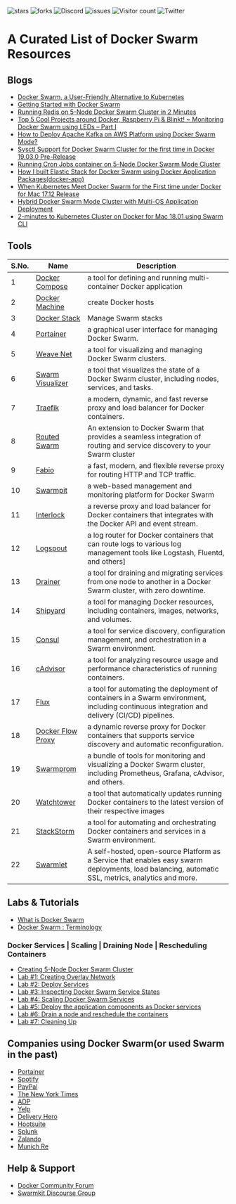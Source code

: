 ![stars](https://img.shields.io/github/stars/collabnix/dockerswarm)
![forks](https://img.shields.io/github/forks/collabnix/dockerswarm)
![Discord](https://img.shields.io/discord/1020180904129335379)
![issues](https://img.shields.io/github/issues/collabnix/dockerswarm)
![Visitor count](https://shields-io-visitor-counter.herokuapp.com/badge?page=collabnix.dockerswarm)
![Twitter](https://img.shields.io/twitter/follow/collabnix?style=social)


# A Curated List of Docker Swarm Resources



## Blogs



- [Docker Swarm, a User-Friendly Alternative to Kubernetes](https://thenewstack.io/docker-swarm-a-user-friendly-alternative-to-kubernetes/)
- [Getting Started with Docker Swarm](https://collabnix.com/getting-started-with-docker-swarm/)
- [Running Redis on 5-Node Docker Swarm Cluster in 2 Minutes](https://collabnix.com/getting-started-with-redis-inside-docker-container-in-2-minutes/)
- [Top 5 Cool Projects around Docker, Raspberry Pi & Blinkt! ~ Monitoring Docker Swarm using LEDs – Part I](https://collabnix.com/top-5-cool-projects-around-docker-raspberry-pi-blinkt-monitoring-docker-swarm-using-leds-part-i/)
- [How to Deploy Apache Kafka on AWS Platform using Docker Swarm Mode?](https://collabnix.com/implementing-apache-kafka-on-docker-swarm-running-on-aws-platform-in-5-minutes/)
- [Sysctl Support for Docker Swarm Cluster for the first time in Docker 19.03.0 Pre-Release](https://collabnix.com/sysctl-support-for-docker-swarm-cluster-arrives-with-docker-19-03-0-beta-1/)
- [Running Cron Jobs container on 5-Node Docker Swarm Mode Cluster](https://collabnix.com/running-cron-jobs-container-on-5-node-docker-swarm-mode-cluster/)
- [How I built Elastic Stack for Docker Swarm using Docker Application Packages(docker-app)](https://collabnix.com/how-i-built-elastic-stack-using-docker-application-packagedocker-app/)
- [When Kubernetes Meet Docker Swarm for the First time under Docker for Mac 17.12 Release](https://collabnix.com/integration-of-docker-swarm-kubernetes-under-docker-for-mac-platform/)
- [Hybrid Docker Swarm Mode Cluster with Multi-OS Application Deployment](https://collabnix.com/building-hybrid-docker-swarm-mode-cluster-on-google-cloud-platform/)
- [2-minutes to Kubernetes Cluster on Docker for Mac 18.01 using Swarm CLI](https://collabnix.com/running-kubernetes-cluster-on-docker-for-mac-18-01-using-swarm-cli/)


## Tools

| S.No. | Name       | Description | 
|-------| ---------- | ---------|
| 1 | [Docker Compose](https://docs.docker.com/compose/) | a tool for defining and running multi-container Docker application |
| 2 | [Docker Machine](https://docs.docker.com/machine/) | create Docker hosts  |
| 3 | [Docker Stack](https://docs.docker.com/engine/swarm/stack-deploy/) |Manage Swarm stacks|
| 4 | [Portainer](https://portainer.io/) |a graphical user interface for managing Docker Swarm.|
| 5 | [Weave Net](https://www.weave.works/oss/net/) |a tool for visualizing and managing Docker Swarm clusters.|
| 6 | [Swarm Visualizer](https://github.com/dockersamples/docker-swarm-visualizer) | a tool that visualizes the state of a Docker Swarm cluster, including nodes, services, and tasks.|
| 7 | [Traefik](https://traefik.io/) |a modern, dynamic, and fast reverse proxy and load balancer for Docker containers.|
| 8 | [Routed Swarm](https://github.com/swarm-routed/routed-swarm) | An extension to Docker Swarm that provides a seamless integration of routing and service discovery to your Swarm cluster|
| 9 | [Fabio](https://github.com/fabiolb/fabio) |a fast, modern, and flexible reverse proxy for routing HTTP and TCP traffic.|
| 10 | [Swarmpit]() | a web-based management and monitoring platform for Docker Swarm|
| 11 | [Interlock](https://github.com/ehazlett/interlock) |a reverse proxy and load balancer for Docker containers that integrates with the Docker API and event stream.|
| 12 | [Logspout]() | a log router for Docker containers that can route logs to various log management tools like Logstash, Fluentd, and others]
| 13 | [Drainer](https://github.com/lukaspeter/drainer) |a tool for draining and migrating services from one node to another in a Docker Swarm cluster, with zero downtime.|
| 14 | [Shipyard](https://shipyard-project.com/) |a tool for managing Docker resources, including containers, images, networks, and volumes.|
| 15 | [Consul](https://www.consul.io/) |a tool for service discovery, configuration management, and orchestration in a Swarm environment.|
| 16 | [cAdvisor](https://github.com/google/cadvisor)|a tool for analyzing resource usage and performance characteristics of running containers.|
| 17 | [Flux](https://fluxcd.github.io/flux/)|a tool for automating the deployment of containers in a Swarm environment, including continuous integration and delivery (CI/CD) pipelines.|
| 18 | [Docker Flow Proxy](https://github.com/vfarcic/docker-flow-proxy)|a dynamic reverse proxy for Docker containers that supports service discovery and automatic reconfiguration.|
| 19 | [Swarmprom](https://github.com/stefanprodan/swarmprom)|a bundle of tools for monitoring and visualizing a Docker Swarm cluster, including Prometheus, Grafana, cAdvisor, and others.|
| 20 | [Watchtower](https://github.com/containrrr/watchtower) | a tool that automatically updates running Docker containers to the latest version of their respective images|
| 21 |  [StackStorm](https://stackstorm.com/) | a tool for automating and orchestrating Docker containers and services in a Swarm environment.|
| 22 | [Swarmlet](https://github.com/swarmlet/swarmlet) | A self-hosted, open-source Platform as a Service that enables easy swarm deployments, load balancing, automatic SSL, metrics, analytics and more. |



## Labs & Tutorials


- [What is Docker Swarm](http://dockerlabs.collabnix.com/intermediate/workshop/what-is-docker-swarm.html)<br>
- [Docker Swarm : Terminology](http://dockerlabs.collabnix.com/intermediate/workshop/Docker-Swarm-Terminology.html)

### Docker Services | Scaling | Draining Node | Rescheduling Containers

- [Creating 5-Node Docker Swarm Cluster](http://dockerlabs.collabnix.com/intermediate/workshop/getting-started-with-swarm.html)<br>
- [Lab #1: Creating Overlay Network](http://dockerlabs.collabnix.com/intermediate/workshop/lab1-docker-network-overlay.html)<br>
- [Lab #2: Deploy Services ](http://dockerlabs.collabnix.com/intermediate/workshop/lab2-deploy-services.html)<br>
- [Lab #3: Inspecting Docker Swarm Service States](http://dockerlabs.collabnix.com/intermediate/workshop/lab3-inspect-services.html)<br>
- [Lab #4: Scaling Docker Swarm Services](http://dockerlabs.collabnix.com/intermediate/workshop/lab4-scaling-services.html)<br>
- [Lab #5: Deploy the application components as Docker services ](http://dockerlabs.collabnix.com/intermediate/workshop/lab5-deploy-app-component-as-docker-services.html)<br>
- [Lab #6: Drain a node and reschedule the containers](http://dockerlabs.collabnix.com/intermediate/workshop/lab6-drain-a-node-reschedule.html)<br>
- [Lab #7: Cleaning Up ](http://dockerlabs.collabnix.com/intermediate/workshop/lab7-cleaning-up.html)<br>

## Companies using Docker Swarm(or used Swarm in the past)

- [Portainer](https://portainer.io)
- [Spotify](https://www.slideshare.net/rohanrsingh/docker-at-spotify)
- [PayPal](https://www.mirantis.com/cloud-case-studies/paypal/)
- [The New York Times](https://www.youtube.com/watch?v=Ht2RF5o9geA)
- [ADP](https://thenewstack.io/adp-adopted-container-mindset/)
- [Yelp](https://thenewstack.io/docker-helped-yelp-leave-monolith-behind/)
- [Delivery Hero](https://devopscon.io/blog/continuous-deployment-docker-swarm/)
- [Hootsuite]()
- [Splunk]()
- [Zalando]()
- [Munich Re]()

## Help & Support 

- [Docker Community Forum](https://forums.docker.com)
- [Swarmkit Discourse Group](https://swarmkit.org/)



